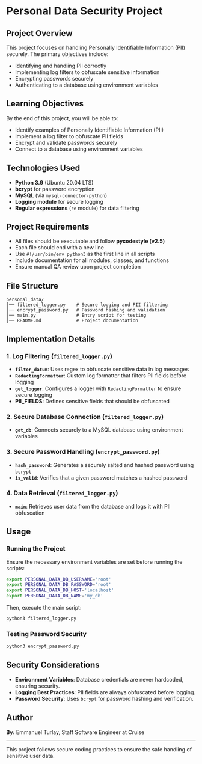 # Personal Data Security Project

## Project Overview
This project focuses on handling Personally Identifiable Information (PII) securely. The primary objectives include:
- Identifying and handling PII correctly
- Implementing log filters to obfuscate sensitive information
- Encrypting passwords securely
- Authenticating to a database using environment variables

## Learning Objectives
By the end of this project, you will be able to:
- Identify examples of Personally Identifiable Information (PII)
- Implement a log filter to obfuscate PII fields
- Encrypt and validate passwords securely
- Connect to a database using environment variables

## Technologies Used
- **Python 3.9** (Ubuntu 20.04 LTS)
- **bcrypt** for password encryption
- **MySQL** (via `mysql-connector-python`)
- **Logging module** for secure logging
- **Regular expressions** (`re` module) for data filtering

## Project Requirements
- All files should be executable and follow **pycodestyle (v2.5)**
- Each file should end with a new line
- Use `#!/usr/bin/env python3` as the first line in all scripts
- Include documentation for all modules, classes, and functions
- Ensure manual QA review upon project completion

## File Structure
```
personal_data/
│── filtered_logger.py    # Secure logging and PII filtering
│── encrypt_password.py   # Password hashing and validation
│── main.py               # Entry script for testing
│── README.md             # Project documentation
```

## Implementation Details
### 1. Log Filtering (`filtered_logger.py`)
- **`filter_datum`**: Uses regex to obfuscate sensitive data in log messages
- **`RedactingFormatter`**: Custom log formatter that filters PII fields before logging
- **`get_logger`**: Configures a logger with `RedactingFormatter` to ensure secure logging
- **PII_FIELDS**: Defines sensitive fields that should be obfuscated

### 2. Secure Database Connection (`filtered_logger.py`)
- **`get_db`**: Connects securely to a MySQL database using environment variables

### 3. Secure Password Handling (`encrypt_password.py`)
- **`hash_password`**: Generates a securely salted and hashed password using `bcrypt`
- **`is_valid`**: Verifies that a given password matches a hashed password

### 4. Data Retrieval (`filtered_logger.py`)
- **`main`**: Retrieves user data from the database and logs it with PII obfuscation

## Usage
### Running the Project
Ensure the necessary environment variables are set before running the scripts:
```sh
export PERSONAL_DATA_DB_USERNAME='root'
export PERSONAL_DATA_DB_PASSWORD='root'
export PERSONAL_DATA_DB_HOST='localhost'
export PERSONAL_DATA_DB_NAME='my_db'
```
Then, execute the main script:
```sh
python3 filtered_logger.py
```

### Testing Password Security
```sh
python3 encrypt_password.py
```

## Security Considerations
- **Environment Variables**: Database credentials are never hardcoded, ensuring security.
- **Logging Best Practices**: PII fields are always obfuscated before logging.
- **Password Security**: Uses `bcrypt` for password hashing and verification.

## Author
**By:** Emmanuel Turlay, Staff Software Engineer at Cruise

---

This project follows secure coding practices to ensure the safe handling of sensitive user data.

